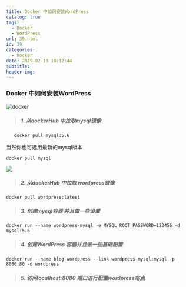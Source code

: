 ```yaml
---
title: Docker 中如何安装WordPress
catalog: true
tags:
  - Docker
  - WordPress
url: 39.html
id: 39
categories:
  - Docker
date: 2019-02-18 18:12:44
subtitle:
header-img:
---
```


### Docker 中如何安装WordPress

![docker](https://gss3.bdstatic.com/7Po3dSag_xI4khGkpoWK1HF6hhy/baike/w%3D268%3Bg%3D0/sign=05f46e0580d4b31cf03c93bdbfed4042/2cf5e0fe9925bc31137974de55df8db1cb13704b.jpg)

> ##### 1\. 从dockerHub 中拉取mysql镜像

       docker pull mysql:5.6
    

当然你也可选用最新的mysql版本

    docker pull mysql
    

![](https://ss2.baidu.com/6ONYsjip0QIZ8tyhnq/it/u=2829320801,1933304096&fm=58&bpow=1024&bpoh=1024)

> ##### 2\. 从dockerHub 中拉取 wordpress镜像

    docker pull wordpress:latest
    

> ##### 3\. 创建mysql容器 并且做一些设置

    docker run --name wordpress-mysql -e MYSQL_ROOT_PASSWORD=123456 -d mysql:5.6
    
    

> ##### 4\. 创建WordPress 容器并且做一些基础配置

    docker run --name blog-wordpress --link wordpress-mysql:mysql -p 8080:80 -d wordpress
    

> ##### 5\. 访问localhost:8080 端口进行配置wordpress站点